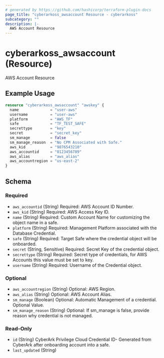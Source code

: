 ```yaml
---
# generated by https://github.com/hashicorp/terraform-plugin-docs
page_title: "cyberarkoss_awsaccount Resource - cyberarkoss"
subcategory: ""
description: |-
  AWS Account Resource
---
```


# cyberarkoss_awsaccount (Resource)

AWS Account Resource

## Example Usage

```terraform
resource "cyberarkoss_awsaccount" "awskey" {
  name              = "user-aws"
  username          = "user-aws"
  platform          = "AWS_TF"
  safe              = "TF_TEST_SAFE"
  secrettype        = "key"
  secret            = "secret_key"
  sm_manage         = false
  sm_manage_reason  = "No CPM Associated with Safe."
  aws_kid           = "9876543210"
  aws_accountid     = "0123456789"
  aws_alias         = "aws_alias"
  aws_accountregion = "us-east-2"
}
```

<!-- schema generated by tfplugindocs -->
## Schema

### Required

- `aws_accountid` (String) Required: AWS Account ID Number.
- `aws_kid` (String) Required: AWS Access Key ID.
- `name` (String) Required: Custom Account Name for customizing the object name in a safe.
- `platform` (String) Required: Management Platform associated with the Database Credential.
- `safe` (String) Required: Target Safe where the credential object will be onboarded.
- `secret` (String, Sensitive) Required: Secret Key of the credential object.
- `secrettype` (String) Required: Secret type of credentials, for AWS Accounts this value must be set to key.
- `username` (String) Required: Username of the Credential object.

### Optional

- `aws_accountregion` (String) Optional: AWS Region.
- `aws_alias` (String) Optional: AWS Account Alias.
- `sm_manage` (Boolean) Optional: Automatic Management of a credential. Optional Value.
- `sm_manage_reason` (String) Optional: If sm_manage is false, provide reason why credential is not managed.

### Read-Only

- `id` (String) CyberArk Privilege Cloud Credential ID- Generated from CyberArk after onboarding account into a safe.
- `last_updated` (String)
